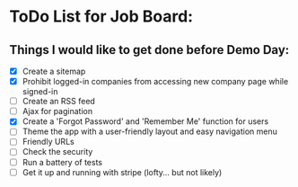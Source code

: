 # ToDo List for Job Board:

## Things I would like to get done before Demo Day:
- [x] Create a sitemap
- [x] Prohibit logged-in companies from accessing new company page while signed-in
- [ ] Create an RSS feed
- [ ] Ajax for pagination
- [x] Create a 'Forgot Password' and 'Remember Me' function for users
- [ ] Theme the app with a user-friendly layout and easy navigation menu
- [ ] Friendly URLs
- [ ] Check the security
- [ ] Run a battery of tests
- [ ] Get it up and running with stripe (lofty... but not likely)
